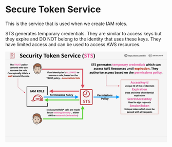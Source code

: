 # Secure Token Service

This is the service that is used when we create IAM roles.

STS generates temporary credentials. They are similar to access keys but they expire and DO NOT belong to the identity that uses these keys. They have limited access and can be used to access AWS resources.

![STS](./assets/sts.png)
